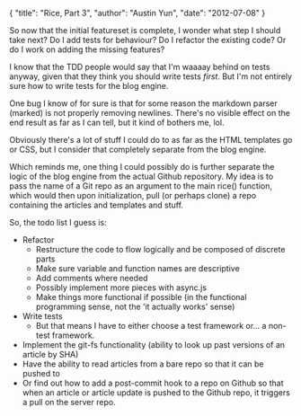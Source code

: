 {
    "title": "Rice, Part 3",
    "author": "Austin Yun",
    "date": "2012-07-08"
}

So now that the initial featureset is complete, I wonder what step I should take
next? Do I add tests for behaviour? Do I refactor the existing code? Or do I
work on adding the missing features?

I know that the TDD people would say that I'm waaaay behind on tests anyway,
given that they think you should write tests _first_. But I'm not entirely sure
how to write tests for the blog engine.

One bug I know of for sure is that for some reason the markdown parser (marked)
is not properly removing newlines. There's no visible effect on the end result
as far as I can tell, but it kind of bothers me, lol.

Obviously there's a lot of stuff I could do to as far as the HTML templates go
or CSS, but I consider that completely separate from the blog engine.

Which reminds me, one thing I could possibly do is further separate the logic of
the blog engine from the actual Github repository. My idea is to pass the name
of a Git repo as an argument to the main rice() function, which would then upon
initialization, pull (or perhaps clone) a repo containing the articles and
templates and stuff.

So, the todo list I guess is:

* Refactor
    * Restructure the code to flow logically and be composed of discrete parts
    * Make sure variable and function names are descriptive
    * Add comments where needed
    * Possibly implement more pieces with async.js
    * Make things more functional if possible (in the functional programming
      sense, not the 'it actually works' sense)
* Write tests
    * But that means I have to either choose a test framework or... a non-test
      framework.
* Implement the git-fs functionality (ability to look up past versions of an
  article by SHA)
* Have the ability to read articles from a bare repo so that it can be pushed to
* Or find out how to add a post-commit hook to a repo on Github so that when an
  article or article update is pushed to the Github repo, it triggers a pull on
  the server repo.
